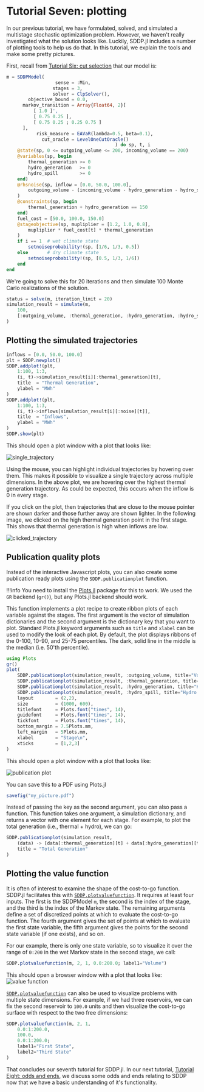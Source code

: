 # Tutorial Seven: plotting

In our previous tutorial, we have formulated, solved, and simulated a multistage
stochastic optimization problem. However, we haven't really investigated what
the solution looks like. Luckily, SDDP.jl includes a number of plotting tools to
help us do that. In this tutorial, we explain the tools and make some pretty
pictures.

First, recall from [Tutorial Six: cut selection](@ref) that our model is:
```julia
m = SDDPModel(
                  sense = :Min,
                 stages = 3,
                 solver = ClpSolver(),
        objective_bound = 0.0,
      markov_transition = Array{Float64, 2}[
          [ 1.0 ]',
          [ 0.75 0.25 ],
          [ 0.75 0.25 ; 0.25 0.75 ]
      ],
           risk_measure = EAVaR(lambda=0.5, beta=0.1),
             cut_oracle = LevelOneCutOracle()
                                        ) do sp, t, i
    @state(sp, 0 <= outgoing_volume <= 200, incoming_volume == 200)
    @variables(sp, begin
        thermal_generation >= 0
        hydro_generation   >= 0
        hydro_spill        >= 0
    end)
    @rhsnoise(sp, inflow = [0.0, 50.0, 100.0],
        outgoing_volume - (incoming_volume - hydro_generation - hydro_spill) == inflow
    )
    @constraints(sp, begin
        thermal_generation + hydro_generation == 150
    end)
    fuel_cost = [50.0, 100.0, 150.0]
    @stageobjective(sp, mupliplier = [1.2, 1.0, 0.8],
        mupliplier * fuel_cost[t] * thermal_generation
    )
    if i == 1  # wet climate state
        setnoiseprobability!(sp, [1/6, 1/3, 0.5])
    else       # dry climate state
        setnoiseprobability!(sp, [0.5, 1/3, 1/6])
    end
end
```

We're going to solve this for 20 iterations and then simulate 100 Monte Carlo
realizations of the solution.
```julia
status = solve(m, iteration_limit = 20)
simulation_result = simulate(m,
    100,
    [:outgoing_volume, :thermal_generation, :hydro_generation, :hydro_spill]
)
```

## Plotting the simulated trajectories

```julia
inflows = [0.0, 50.0, 100.0]
plt = SDDP.newplot()
SDDP.addplot!(plt,
    1:100, 1:3,
    (i, t)->simulation_result[i][:thermal_generation][t],
    title  = "Thermal Generation",
    ylabel = "MWh"
)
SDDP.addplot!(plt,
    1:100, 1:3,
    (i, t)->inflows[simulation_result[i][:noise][t]],
    title  = "Inflows",
    ylabel = "MWh"
)
SDDP.show(plt)
```

This should open a plot window with a plot that looks like:

![single_trajectory](../assets/single_trajectory.png)

Using the mouse, you can highlight individual trajectories by hovering over
them. This makes it possible to visualize a single trajectory across multiple
dimensions. In the above plot, we are hovering over the highest thermal
generation trajectory. As could be expected, this occurs when the inflow is 0 in
every stage.

If you click on the plot, then trajectories that are close to the mouse pointer
are shown darker and those further away are shown lighter. In the following
image, we clicked on the high thermal generation point in the first stage. This
shows that thermal generation is high when inflows are low.

![clicked_trajectory](../assets/clicked_trajectory.png)

## Publication quality plots

Instead of the interactive Javascript plots, you can also create some
publication ready plots using the `SDDP.publicationplot` function.

!!!info
    You need to install the [Plots.jl](https://github.com/JuliaPlots/Plots)
    package for this to work. We used the `GR` backend (`gr()`), but any
    Plots.jl backend should work.

This function implements a plot recipe to create ribbon plots of each variable
against the stages. The first argument is the vector of simulation dictionaries
and the second argument is the dictionary key that you want to plot. Standard
Plots.jl keyword arguments such as `title` and `xlabel` can be used to modify
the look of each plot. By default, the plot displays ribbons of the 0-100,
10-90, and 25-75 percentiles. The dark, solid line in the middle is the median
(i.e. 50'th percentile).

```julia
using Plots
gr()
plot(
    SDDP.publicationplot(simulation_result, :outgoing_volume, title="Volume"),
    SDDP.publicationplot(simulation_result, :thermal_generation, title="Thermal Generation"),
    SDDP.publicationplot(simulation_result, :hydro_generation, title="Hydro Generation"),
    SDDP.publicationplot(simulation_result, :hydro_spill, title="Hydro Spill"),
    layout        = (2,2),
    size          = (1000, 600),
    titlefont     = Plots.font("times", 14),
    guidefont     = Plots.font("times", 14),
    tickfont      = Plots.font("times", 14),
    bottom_margin = 7.5Plots.mm,
    left_margin   = 5Plots.mm,
    xlabel        = "Stage\n",
    xticks        = [1,2,3]
)
```

This should open a plot window with a plot that looks like:

![publication plot](../assets/publication_plot.png)

You can save this to a PDF using Plots.jl
```julia
savefig("my_picture.pdf")
```

Instead of passing the key as the second argument, you can also pass a function.
This function takes one argument, a simulation dictionary, and returns a vector
with one element for each stage. For example, to plot the total generation
(i.e., thermal + hydro), we can go:
```julia
SDDP.publicationplot(simulation_result,
    (data) -> [data[:thermal_generation][t] + data[:hydro_generation][t] for t=1:3],
    title = "Total Generation"
)
```

## Plotting the value function

It is often of interest to examine the shape of the cost-to-go function. SDDP.jl
facilitates this with [`SDDP.plotvaluefunction`](@ref). It requires at least
four inputs. The first is the SDDPModel `m`, the second is the index of the
stage, and the third is the index of the Markov state. The remaining arguments
define a set of discretized points at which to evaluate the cost-to-go function.
The fourth argument gives the set of points at which to evaluate the first state
variable, the fifth argument gives the points for the second state variable (if
one exists), and so on.

For our example, there is only one state variable, so to visualize it over the
range of `0:200` in the wet Markov state in the second stage, we call:
```julia
SDDP.plotvaluefunction(m, 2, 1, 0.0:200.0; label1="Volume")
```
This should open a browser window with a plot that looks like:
![value function](../assets/plot_value_function.png)

[`SDDP.plotvaluefunction`](@ref) can also be used to visualize problems with
multiple state dimensions. For example, if we had three reservoirs, we can fix
the second reservoir to `100.0` units and then visualize the cost-to-go surface
with respect to the two free dimensions:
```julia
SDDP.plotvaluefunction(m, 2, 1,
    0.0:1:200.0,
    100.0,
    0.0:1:200.0;
    label1="First State",
    label2="Third State"
)
```

That concludes our seventh tutorial for SDDP.jl. In our next tutorial,
[Tutorial Eight: odds and ends](@ref), we  discuss some odds and ends relating
to SDDP now that we have a basic  understanding of it's functionality.
